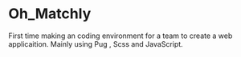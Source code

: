 # Oh_Matchly

First time making an coding environment for a team to create a web applicaition.
Mainly using Pug , Scss and JavaScript.

